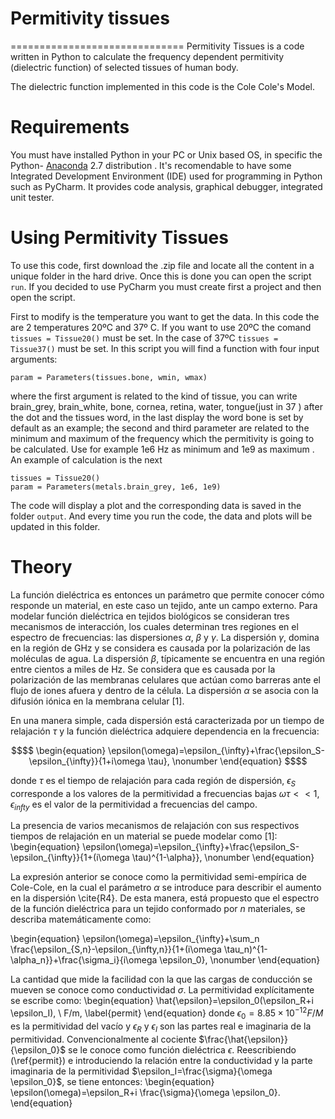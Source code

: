 # Permitivity tissues
==============================
Permitivity Tissues is a code written in Python to calculate the frequency dependent permitivity (dielectric function) of selected tissues of human body.

The dielectric function implemented in this code is the Cole Cole's Model.

Requirements
================= 
You must have installed Python in your PC or Unix based OS, in specific the  Python- [Anaconda](https://store.continuum.io/cshop/anaconda/)  2.7 distribution . It's recomendable to have some Integrated Development Environment (IDE) used for programming in Python such as PyCharm.  It provides code analysis, graphical debugger, integrated unit tester.

Using Permitivity Tissues
================= 

To use this code, first download the .zip file and locate  all the content in a unique folder in the hard drive.
Once this is done you can open the script `run`. If you decided to use PyCharm you must create first a project and then open the script. 

First to modify is the temperature you want to get the data. In this code the are 2 temperatures 20ºC and 37º C. If you want to use 20ºC the comand `tissues = Tissue20()` must be set. In the case of 37ºC `tissues = Tissue37()` must be set.
In this script you will find a function with four input arguments:

```
param = Parameters(tissues.bone, wmin, wmax)
```

where the first argument is related to the kind of tissue, you can write brain_grey, brain_white, bone, cornea, retina, water, tongue(just in 37 ) after the dot and the tissues word, in the last display the word bone is set by default as an example; the second and third parameter are related to the minimum and maximum of the frequency which the permitivity is going to be calculated. Use for example 1e6 Hz as minimum and 1e9 as maximum . An example of calculation is the next
```
tissues = Tissue20()
param = Parameters(metals.brain_grey, 1e6, 1e9)
```

The code will display a plot and the corresponding data is saved in the folder `output`. And every time you run the code, the data and plots will be updated in this folder.





Theory
=============================
La función dieléctrica es entonces un parámetro que permite conocer cómo responde un material, en este caso un tejido, ante un campo externo.  Para modelar función dieléctrica en tejidos biológicos se consideran tres mecanismos de interacción, los cuales determinan tres regiones en el espectro de frecuencias: las dispersiones $\alpha$, $\beta$ y $\gamma$.
La dispersión $\gamma$, domina en la región de GHz y se considera es causada por la polarización de las moléculas de agua.  La dispersión $\beta$, típicamente se encuentra en una región entre cientos a miles de Hz. Se considera que es causada por la polarización de las membranas celulares que actúan como barreras ante el flujo de iones afuera y dentro de la célula. La dispersión $\alpha$ se asocia con la difusión iónica en la membrana celular [1].

En una manera simple, cada dispersión está caracterizada por un tiempo de relajación $\tau$ y la función dieléctrica adquiere dependencia en la frecuencia:
```math
$$
\begin{equation}
\epsilon(\omega)=\epsilon_{\infty}+\frac{\epsilon_S-\epsilon_{\infty}}{1+i\omega \tau},
\nonumber
\end{equation}
$$
```

donde $\tau$ es el tiempo de relajación para cada región de dispersión, $\epsilon_S$ corresponde a los valores de la permitividad  a frecuencias bajas $\omega \tau << 1$, $\epsilon_{infty}$ es el valor de la permitividad a frecuencias del campo.

La presencia de varios mecanismos de relajación con sus respectivos tiempos de relajación en un material  se puede modelar como [1]:
\begin{equation}
\epsilon(\omega)=\epsilon_{\infty}+\frac{\epsilon_S-\epsilon_{\infty}}{1+(i\omega \tau)^{1-\alpha}},
\nonumber
\end{equation}
 
La expresión anterior se conoce como la permitividad semi-empírica de Cole-Cole, en la cual el parámetro $\alpha$ se introduce para describir el aumento en la dispersión \cite{R4}.
De esta manera, está propuesto que el espectro de la función dieléctrica para un tejido conformado por $n$ materiales, se describa matemáticamente como:

\begin{equation}
\epsilon(\omega)=\epsilon_{\infty}+\sum_n \frac{\epsilon_{S,n}-\epsilon_{\infty,n}}{1+(i\omega \tau_n)^{1-\alpha_n}}+\frac{\sigma_i}{i\omega \epsilon_0},
\nonumber
\end{equation}

La cantidad que mide la facilidad con la que las cargas de conducción se mueven se conoce como conductividad $\sigma$.  La permitividad explícitamente se escribe como:
\begin{equation}
\hat{\epsilon}=\epsilon_0(\epsilon_R+i \epsilon_I), \ F/m,
\label{permit}
\end{equation}
 donde $\epsilon_0=8.85\times 10^{-12}F/M$ es la permitividad del vacío y $\epsilon_R$ y $\epsilon_I$  son las partes real e imaginaria de la permitividad. Convencionalmente al cociente $\frac{\hat{\epsilon}}{\epsilon_0}$ se le conoce como función dieléctrica $\epsilon$. Reescribiendo (\ref{permit}) e introduciendo la relación entre la conductividad y la parte imaginaria de la permitividad  $\epsilon_I=\frac{\sigma}{\omega \epsilon_0}$, se tiene entonces:
\begin{equation}
\epsilon(\omega)=\epsilon_R+i \frac{\sigma}{\omega \epsilon_0}.
\end{equation}
